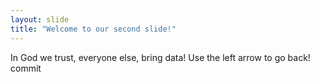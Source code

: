 ```yaml
---
layout: slide
title: "Welcome to our second slide!"
---
```

In God we trust, everyone else, bring data!
Use the left arrow to go back!
commit
